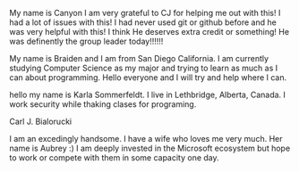 My name is Canyon I am very grateful to CJ for helping me out with this! I had a lot of issues with this! I had never used git or github before and he was very helpful with this! I think He deserves extra credit or something! He was definently the group leader today!!!!!!

My name is Braiden and I am from San Diego California. I am currently studying Computer Science as my major and trying to learn as much as I can about programming. Hello everyone and I will try and help where I can. 

hello my name is Karla Sommerfeldt. I live in Lethbridge, Alberta, Canada. I work security while thaking clases for programing. 

Carl J. Bialorucki

I am an excedingly handsome. I have a wife who loves me very much. Her name is Aubrey :) I am deeply invested in the Microsoft ecosystem but hope to work or compete with them in some capacity one day.

